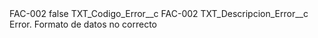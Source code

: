 <?xml version="1.0" encoding="UTF-8"?>
<CustomMetadata xmlns="http://soap.sforce.com/2006/04/metadata" xmlns:xsi="http://www.w3.org/2001/XMLSchema-instance" xmlns:xsd="http://www.w3.org/2001/XMLSchema">
    <label>FAC-002</label>
    <protected>false</protected>
    <values>
        <field>TXT_Codigo_Error__c</field>
        <value xsi:type="xsd:string">FAC-002</value>
    </values>
    <values>
        <field>TXT_Descripcion_Error__c</field>
        <value xsi:type="xsd:string">Error. Formato de datos no correcto</value>
    </values>
</CustomMetadata>
